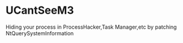 # UCantSeeM3
Hiding your process in ProcessHacker,Task Manager,etc by patching NtQuerySystemInformation
